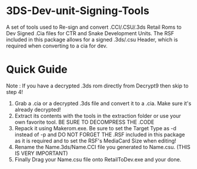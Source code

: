 # 3DS-Dev-unit-Signing-Tools
A set of tools used to Re-sign and convert .CCI/.CSU/.3ds Retail Roms to Dev Signed .Cia files for CTR and Snake Development Units. The RSF included in this package allows for a signed .3ds/.csu Header, which is required when converting to a cia for dev.

# Quick Guide
Note : If you have a decrypted .3ds rom directly from Decrypt9 then skip to step 4!

1. Grab a .cia or a decrypted .3ds file and convert it to a .cia. Make sure it's already decrypted!
2. Extract its contents with the tools in the extraction folder or use your own favorite tool. BE SURE TO DECOMPRESS THE .CODE
3. Repack it using Makerom.exe. Be sure to set the Target Type as -d instead of -p and DO NOT FORGET THE .RSF included in this package as it is required and to set the RSF's MediaCard Size when editing!
4. Rename the Name.3ds/Name.CCI file you generated to Name.csu. (THIS IS VERY IMPORTANT)
5. Finally Drag your Name.csu file onto RetailToDev.exe and your done.
